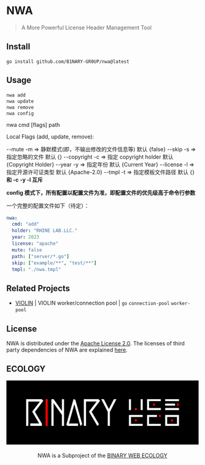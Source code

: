 # NWA

> A More Powerful License Header Management Tool

## Install

```shell
go install github.com/B1NARY-GR0UP/nwa@latest
```

## Usage

```shell
nwa add
nwa update
nwa remove
nwa config
```

nwa cmd [flags] path

Local Flags (add, update, remove):

--mute -m => 静默模式(即，不输出修改的文件信息等) 默认 {false}
--skip -s => 指定忽略的文件 默认 {}
--copyright -c => 指定 copyright holder 默认 {Copyright Holder}
--year -y => 指定年份 默认 {Current Year}
--license -l => 指定开源许可证类型 默认 {Apache-2.0}
--tmpl -t => 指定模板文件路径 默认 {} **和 -c -y -l 互斥**

**config 模式下，所有配置以配置文件为准，即配置文件的优先级高于命令行参数**

一个完整的配置文件如下（待定）：

```yaml
nwa:
  cmd: "add"
  holder: "RHINE LAB.LLC."
  year: 2023
  license: "apache"
  mute: false
  path: ["server/*.go"]
  skip: ["example/**", "test/**"]
  tmpl: "./nwa.tmpl"
```

## Related Projects

- [VIOLIN](https://github.com/B1NARY-GR0UP/violin) | VIOLIN worker/connection pool | `go` `connection-pool` `worker-pool`

## License

NWA is distributed under the [Apache License 2.0](./LICENSE). The licenses of third party dependencies of NWA are explained [here](./licenses).

## ECOLOGY

<p align="center">
<img src="https://github.com/justlorain/justlorain/blob/main/images/BINARY-WEB-ECO.png" alt="BINARY-WEB-ECO"/>
<br/><br/>
NWA is a Subproject of the <a href="https://github.com/B1NARY-GR0UP">BINARY WEB ECOLOGY</a>
</p>